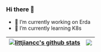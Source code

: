 ### Hi there 👋
- 🔭 I’m currently working on Erda
- 🌱 I’m currently learning K8s

<!--
**littlejiancc/littlejiancc** is a ✨ _special_ ✨ repository because its `README.md` (this file) appears on your GitHub profile.

Here are some ideas to get you started:

- 🔭 I’m currently working on ...
- 🌱 I’m currently learning ...
- 👯 I’m looking to collaborate on ...
- 🤔 I’m looking for help with ...
- 💬 Ask me about ...
- 📫 How to reach me: ...
- 😄 Pronouns: ...
- ⚡ Fun fact: ...
-->

| <a href="https://github.com/littlejiancc"><img align="center" src="https://github-readme-stats.vercel.app/api?username=littlejiancc&show_icons=true&include_all_commits=true&theme=buefy&hide_border=true" alt="littjiancc's github stats" /></a> | <a href="https://github.com/anuraghazra/github-readme-stats"><img align="center" src="https://github-readme-stats.vercel.app/api/top-langs/?username=littlejiancc&layout=compact&theme=buefy&hide_border=true" /></a> |
| ------------- | ------------- |
